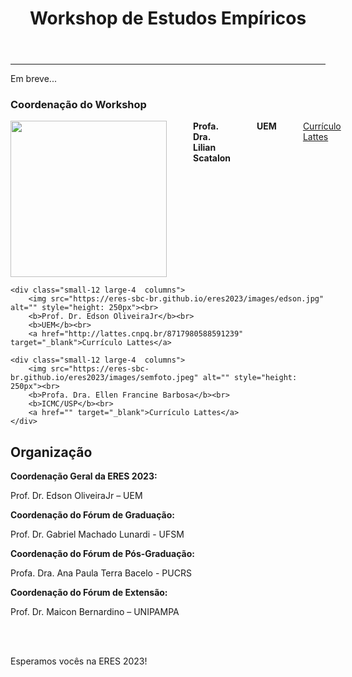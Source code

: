 ﻿---
layout: page-fullwidth
title: "Workshop de Estudos Empíricos"
subheadline: ""
permalink: "/workshop/"
header:
   image_fullwidth: BannerERES2023.png
---
<hr>


Em breve...


<h3><strong>Coordenação do Workshop</strong></h3>

<div class="row">
	<div class="small-12 large-4  columns">
        <img src="https://eres-sbc-br.github.io/eres2023/images/lilian.jpeg" alt="" style="height: 250px"><br>
        <b>Profa. Dra. Lilian Scatalon</b><br>
		<b>UEM</b><br>
		<a href="http://lattes.cnpq.br/0476710385880829" target="_blank">Currículo Lattes</a>    
	</div>
	
	<div class="small-12 large-4  columns">
        <img src="https://eres-sbc-br.github.io/eres2023/images/edson.jpg" alt="" style="height: 250px"><br>
        <b>Prof. Dr. Edson OliveiraJr</b><br>
		<b>UEM</b><br>
		<a href="http://lattes.cnpq.br/8717980588591239" target="_blank">Currículo Lattes</a>
  </div>

	<div class="small-12 large-4  columns">
        <img src="https://eres-sbc-br.github.io/eres2023/images/semfoto.jpeg" alt="" style="height: 250px"><br>
        <b>Profa. Dra. Ellen Francine Barbosa</b><br>
		<b>ICMC/USP</b><br>
		<a href="" target="_blank">Currículo Lattes</a>    
	</div>
</div>



<h2><strong>Organização</strong></h2>

<p><strong>Coordenação Geral da ERES 2023:</strong></p>
<p>Prof. Dr. Edson OliveiraJr – UEM</p>

<p><strong>Coordenação do Fórum de Graduação:</strong></p>
<p>Prof. Dr. Gabriel Machado Lunardi - UFSM</p>

<p><strong>Coordenação do Fórum de Pós-Graduação:</strong></p>
<p>Profa. Dra. Ana Paula Terra Bacelo - PUCRS</p>

<p><strong>Coordenação do Fórum de Extensão:</strong></p>
<p>Prof. Dr. Maicon Bernardino – UNIPAMPA</p>

<br>
<br>
<p>Esperamos vocês na ERES 2023!</p>
